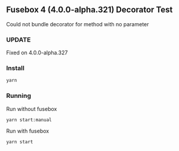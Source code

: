 ## Fusebox 4 (4.0.0-alpha.321) Decorator Test

Could not bundle decorator for method with no parameter

### UPDATE

Fixed on 4.0.0-alpha.327

### Install

```bash
yarn
```

### Running

Run without fusebox

```bash
yarn start:manual
```

Run with fusebox

```bash
yarn start
```
